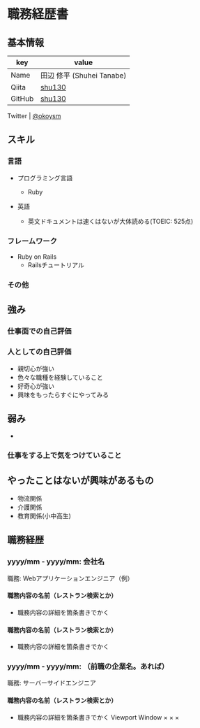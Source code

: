 <!-- # Curriculum-Vitae -->
<!-- # 職務経歴書 -->

# 職務経歴書

## 基本情報

|key|value|
|---|-----|
|Name|田辺 修平 (Shuhei Tanabe)|
|Qiita|[shu130](http://qiita.com/shu130)
|GitHub|[shu130](http://github.com/shu130)


Twitter | [@okoysm](https://twitter.com/okoysm)





## スキル

### 言語

- プログラミング言語
  - Ruby

- 英語
  - 英文ドキュメントは速くはないが大体読める(TOEIC: 525点)
  <!-- - TOEIC 525点 -->
  <!-- - 簡単な日常会話ができる -->

### フレームワーク

- Ruby on Rails
  <!-- - 関わった製品やポートフォリオがあればそのリンクを貼る -->
  - Railsチュートリアル

### その他

<!-- - 言語やフレームワークに限らないスキル。開発手法やプロセス、ツールなど -->



## 強み
### 仕事面での自己評価


### 人としての自己評価

- 親切心が強い
- 色々な職種を経験していること
- 好奇心が強い
- 興味をもったらすぐにやってみる

## 弱み
-
### 仕事をする上で気をつけていること

## やったことはないが興味があるもの
- 物流関係
- 介護関係
- 教育関係(小中高生)


<!-- ## 登壇歴

## 受賞歴

## 執筆歴

### 商業

### 同人 -->


## 職務経歴

### yyyy/mm - yyyy/mm: 会社名

職務: Webアプリケーションエンジニア（例）

#### 職務内容の名前（レストラン検索とか）

- 職務内容の詳細を箇条書きでかく

#### 職務内容の名前（レストラン検索とか）

- 職務内容の詳細を箇条書きでかく

### yyyy/mm - yyyy/mm: （前職の企業名。あれば）

職務: サーバーサイドエンジニア

#### 職務内容の名前（レストラン検索とか）

- 職務内容の詳細を箇条書きでかく
Viewport
Window
×
×
×
